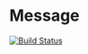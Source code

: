 # Message
[![Build Status](https://travis-ci.com/BeauTaapken/plusplanner-message.svg?token=AjWaPExx8NoK8cxRby45&branch=master)](https://travis-ci.com/BeauTaapken/plusplanner-message)
